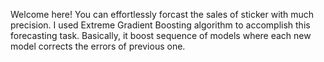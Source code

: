 Welcome here!
You can effortlessly forcast the sales of sticker with much precision.
I used Extreme Gradient Boosting algorithm to accomplish this forecasting task.
Basically, it boost sequence of models where each new model corrects the errors of previous one.
